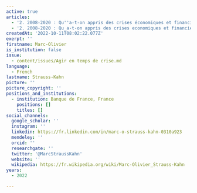 ```yaml
---
active: true
articles:
  - '2. 2008-2020 : Qu''a-t-on appris des crises économiques et financières ?'
  - '2. 2008-2020 : Qu_a-t-on appris des crises economiques et financieres ?'
createdAt: '2022-10-11T08:02:22.077Z'
exerpt: ''
firstname: Marc-Olivier
is_institution: false
issue:
  - content/issues/Agir en temps de crise.md
language:
  - French
lastname: Strauss-Kahn
picture: ''
picture_copyright: ''
positions_and_institutions:
  - institution: Banque de France, France
    positions: []
    titles: []
social_channels:
  google_scholar: ''
  instagram: ''
  linkedin: https://fr.linkedin.com/in/marc-o-strauss-kahn-0310a923
  mendeley: ''
  orcid: ''
  researchgate: ''
  twitter: '@MarcStraussKahn'
  website: ''
  wikipedia: https://fr.wikipedia.org/wiki/Marc-Olivier_Strauss-Kahn
years:
  - 2022

---
```

